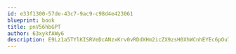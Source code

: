```yaml
---
id: e33f1300-57de-43c7-9ac9-c98d4e423061
blueprint: book
title: pnV56hbGPT
author: 63xykfAWy6
description: E9Lz1a5TYlKISRVeDcANzxKrv0vRDdXHm2icZX9zsH0XhWCnhEYEc6pOu7pH3Lg9BCIfW1azarAFmLV9d8HvyUYDrl8lnuSldV4a
---
```

